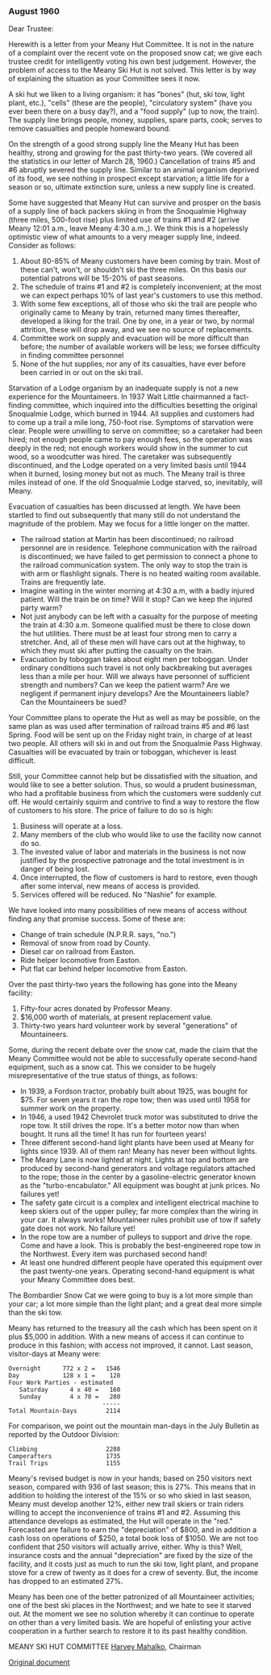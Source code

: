 
### August 1960

Dear Trustee:

Herewith is a letter from your Meany Hut Committee. It is not in the nature of a complaint over the recent vote on the proposed snow cat; we give each trustee credit for intelligently voting his own best judgement. However, the problem of access to the Meany Ski Hut is not solved. This letter is by way of explaining the situation as your Committee sees it now.

A ski hut we liken to a living organism: it has "bones" (hut, ski tow, light plant, etc.), "cells" (these are the people), "circulatory system" (have you ever been there on a busy day?), and a "food supply" (up to now, the train). The supply line brings people, money, supplies, spare parts, cook; serves to remove casualties and people homeward bound.

On the strength of a good strong supply line the Meany Hut has been healthy, strong and growing for the past thirty-two years. (We covered all the statistics in our letter of March 28, 1960.) Cancellation of trains #5 and #6 abruptly severed the supply line. Similar to an animal organism deprived of its food, we see nothing in prospect except starvation; a little life for a season or so, ultimate extinction sure, unless a new supply line is created.

Some have suggested that Meany Hut can survive and prosper on the basis of a supply line of back packers skiing in from the Snoqualmie Highway (three miles, 500-foot rise) plus limited use of trains #1 and #2 (arrive Meany 12:01 a.m., leave Meany 4:30 a.m.,). We think this is a hopelessly optimistic view of what amounts to a very meager supply line, indeed. Consider as follows:

1. About 80-85% of Meany customers have been coming by train. Most of these can't, won't, or shouldn't ski the three miles. On this basis our potential patrons will be 15-20% of past seasons.
2. The schedule of trains #1 and #2 is completely inconvenient; at the most we can expect perhaps 10% of last year's customers to use this method.
3. With some few exceptions, all of those who ski the trail are people who originally came to Meany by train, returned many times thereafter, developed a liking for the trail. One by one, in a year or two, by normal attrition, these will drop away, and we see no source of replacements.
4. Committee work on supply and evacuation will be more difficult than before; the number of available workers will be less; we forsee difficulty in finding committee personnel
5. None of the hut supplies; nor any of its casualties, have ever before been carried in or out on the ski trail.

Starvation of a Lodge organism by an inadequate supply is not a new experience for the Mountaineers. In 1937 Walt Little chairmanned a fact-finding committee, which inquired into the difficulties besetting the original Snoqualmie Lodge, which burned in 1944. All supplies and customers had to come up a trail a mile long, 750-foot rise. Symptoms of starvation were clear. People were unwilling to serve on committee; so a caretaker had been hired; not enough people came to pay enough fees, so the operation was deeply in the red; not enough workers would show in the summer to cut wood, so a woodcutter was hired. The caretaker was subsequently discontinued, and the Lodge operated on a very limited basis until 1944 when it burned, losing money but not as much. The Meany trail is three miles instead of one. If the old Snoqualmie Lodge starved, so, inevitably, will Meany.

Evacuation of casualties has been discussed at length. We have been startled to find out subsequently that many still do not understand the magnitude of the problem. May we focus for a little longer on the matter.

- The railroad station at Martin has been discontinued; no railroad personnel are in residence. Telephone communication with the railroad is discontinued; we have failed to get permission to connect a phone to the railroad communication system. The only way to stop the train is with arm or flashlight signals. There is no heated waiting room available. Trains are frequently late.
- Imagine waiting in the winter morning at 4:30 a.m, with a badly injured patient. Will the train be on time? Will it stop? Can we keep the injured party warm?
- Not just anybody can be left with a casualty for the purpose of meeting the train at 4:30 a.m. Someone qualified must be there to close down the hut utilities. There must be at least four strong men to carry a stretcher. And, all of these men will have cars out at the highway, to which they must ski after putting the casualty on the train.
- Evacuation by toboggan takes about eight men per toboggan. Under ordinary conditions such travel is not only backbreaking but averages less than a mile per hour. Will we always have personnel of sufficient strength and numbers? Can we keep the patient warm? Are we negligent if permanent injury develops? Are the Mountaineers liable? Can the Mountaineers be sued?

Your Committee plans to operate the Hut as well as may be possible, on the same plan as was used after termination of railroad trains #5 and #6 last Spring. Food will be sent up on the Friday night train, in charge of at least two people. All others will ski in and out from the Snoqualmie Pass Highway. Casualties will be evacuated by train or toboggan, whichever is least difficult.

Still, your Committee cannot help but be dissatisfied with the situation, and would like to see a better solution. Thus, so would a prudent businessman, who had a profitable business from which the customers were suddenly cut off. He would certainly squirm and contrive to find a way to restore the flow of customers to his store. The price of failure to do so is high:

1. Business will operate at a loss.
2. Many members of the club who would like to use the facility now cannot do so.
3. The invested value of labor and materials in the business is not now justified by the prospective patronage and the total investment is in danger of being lost.
4. Once interrupted, the flow of customers is hard to restore, even though after some interval, new means of access is provided.
5. Services offered will be reduced. No "Nashie" for example.

We have looked into many possibilities of new means of access without finding any that promise success. Some of these are:

* Change of train schedule (N.P.R.R. says, "no.")
* Removal of snow from road by County.
* Diesel car on railroad from Easton.
* Ride helper locomotive from Easton.
* Put flat car behind helper locomotive from Easton.

Over the past thirty-two years the following has gone into the Meany facility:

1. Fifty-four acres donated by Professor Meany.
2. $16,000 worth of materials, at present replacement value.
3. Thirty-two years hard volunteer work by several "generations" of Mountaineers.

Some, during the recent debate over the snow cat, made the claim that the Meany Committee would not be able to successfully operate second-hand equipment, such as a snow cat. This we consider to be hugely misrepresentative of the true status of things, as follows:

- In 1939, a Fordson tractor, probably built about 1925, was bought for $75. For seven years it ran the rope tow; then was used until 1958 for summer work on the property.
- In 1946, a used 1942 Chevrolet truck motor was substituted to drive the rope tow. It still drives the rope. It's a better motor now than when bought. It runs all the time! It has run for fourteen years!
- Three different second-hand light plants have been used at Meany for lights since 1939. All of them ran! Meany has never been without lights.
- The Meany Lane is now lighted at night. Lights at top and bottom are produced by second-hand generators and voltage regulators attached to the rope; those in the center by a gasoline-electric generator known as the "turbo-encabulator." All equipment was bought at junk prices. No failures yet!
- The safety gate circuit is a complex and intelligent electrical machine to keep skiers out of the upper pulley; far more complex than the wiring in your car. It always works! Mountaineer rules prohibit use of tow if safety gate does not work. No failure yet!
- In the rope tow are a number of pulleys to support and drive the rope. Come and have a look. This is probably the best-engineered rope tow in the Northwest. Every item was purchased second hand!
- At least one hundred different people have operated this equipment over the past twenty-one years. Operating second-hand equipment is what your Meany Committee does best.

The Bombardier Snow Cat we were going to buy is a lot more simple than your car; a lot more simple than the light plant; and a great deal more simple than the ski tow.

Meany has returned to the treasury all the cash which has been spent on it plus $5,000 in addition. With a new means of access it can continue to produce in this fashion; with access not improved, it cannot. Last season, visitor-days at Meany were:

    Overnight      772 x 2 =   1546
    Day            128 x 1 =    128
    Four Work Parties - estimated
       Saturday      4 x 40 =   160
       Sunday        4 x 70 =   280
                              -----
    Total Mountain-Days        2114

For comparison, we point out the mountain man-days in the July Bulletin as reported by the Outdoor Division:

    Climbing                   2288
    Camperafters               1735
    Trail Trips                1155

Meany's revised budget is now in your hands; based on 250 visitors next season, compared with 936 of last season; this is 27%. This means that in addition to holding the interest of the 15% or so who skied in last season, Meany must develop another 12%, either new trail skiers or train riders willing to accept the inconvenience of trains #1 and #2. Assuming this attendance develops as estimated, the Hut will operate in the "red." Forecasted are failure to earn the "depreciation" of $800, and in addition a cash loss on operations of $250, a total book loss of $1050. We are not too confident that 250 visitors will actually arrive, either. Why is this? Well, insurance costs and the annual "depreciation" are fixed by the size of the facility, and it costs just as much to run the ski tow, light plant, and propane stove for a crew of twenty as it does for a crew of seventy. But, the income has dropped to an estimated 27%.

Meany has been one of the better patronized of all Mountaineer activities; one of the best ski places in the Northwest; and we hate to see it starved out. At the moment we see no solution whereby it can continue to operate on other than a very limited basis. We are hopeful of enlisting your active cooperation in a further search to restore it to its past healthy condition.

MEANY SKI HUT COMMITTEE
[Harvey Mahalko](/Person/Harvey-Mahalko), Chairman

[Original document](https://github.com/MeanyLodge/meanylodge.github.com/blob/master/reference/1960%20Tomcat%20Petition.pdf)
